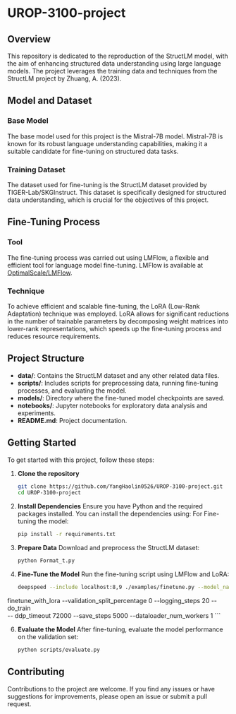 # UROP-3100-project
## Overview
This repository is dedicated to the reproduction of the StructLM model, with the aim of enhancing structured data understanding using large language models. The project leverages the training data and techniques from the StructLM project by Zhuang, A. (2023).

## Model and Dataset
### Base Model
The base model used for this project is the Mistral-7B model. Mistral-7B is known for its robust language understanding capabilities, making it a suitable candidate for fine-tuning on structured data tasks.

### Training Dataset
The dataset used for fine-tuning is the StructLM dataset provided by TIGER-Lab/SKGInstruct. This dataset is specifically designed for structured data understanding, which is crucial for the objectives of this project.

## Fine-Tuning Process
### Tool
The fine-tuning process was carried out using LMFlow, a flexible and efficient tool for language model fine-tuning. LMFlow is available at [OptimalScale/LMFlow](https://github.com/OptimalScale/LMFlow).

### Technique
To achieve efficient and scalable fine-tuning, the LoRA (Low-Rank Adaptation) technique was employed. LoRA allows for significant reductions in the number of trainable parameters by decomposing weight matrices into lower-rank representations, which speeds up the fine-tuning process and reduces resource requirements.

## Project Structure
- **data/**: Contains the StructLM dataset and any other related data files.
- **scripts/**: Includes scripts for preprocessing data, running fine-tuning processes, and evaluating the model.
- **models/**: Directory where the fine-tuned model checkpoints are saved.
- **notebooks/**: Jupyter notebooks for exploratory data analysis and experiments.
- **README.md**: Project documentation.

## Getting Started
To get started with this project, follow these steps:

1. **Clone the repository**
    ```bash
    git clone https://github.com/YangHaolin0526/UROP-3100-project.git
    cd UROP-3100-project
    ```

2. **Install Dependencies**
    Ensure you have Python and the required packages installed. You can install the dependencies using:
    For Fine-tuning the model:
    ```bash
    pip install -r requirements.txt
    ```

4. **Prepare Data**
    Download and preprocess the StructLM dataset:
    ```bash
    python Format_t.py
    ```

5. **Fine-Tune the Model**
    Run the fine-tuning script using LMFlow and LoRA:
    ```bash
    deepspeed --include localhost:8,9 ./examples/finetune.py --model_name_or_path mistralai/Mistral-7B-v0.1 --dataset_path data/Struct/train --output_dir output_models/finetuned_Mistral_StructLM --overwrite_output_dir --num_train_epochs 0.01 --learning_rate 1e-4 --block_size 512 --per_device_train_batch_size 1 --use_lora 1 --lora_r 8 --save_aggregated_lora 1 --deepspeed ./configs/ds_config_zero2.json  --fp16 —run_name
finetune_with_lora --validation_split_percentage 0 --logging_steps 20 --do_train     
-- ddp_timeout 72000 --save_steps 5000 --dataloader_num_workers 1
    ```

6. **Evaluate the Model**
    After fine-tuning, evaluate the model performance on the validation set:
    ```bash
    python scripts/evaluate.py
    ```

## Contributing
Contributions to the project are welcome. If you find any issues or have suggestions for improvements, please open an issue or submit a pull request.
